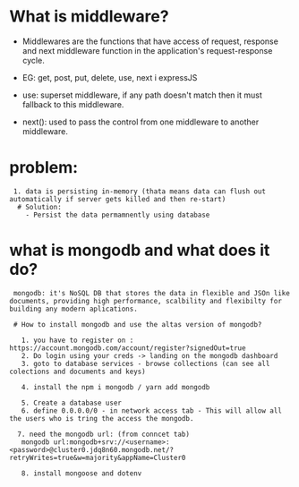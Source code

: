 # What is middleware?

  - Middlewares are the functions that have access of request, response and next middleware function in the application's request-response cycle.
  - EG: get, post, put, delete, use, next i expressJS
  - use: superset middleware, if any path doesn't match then it must fallback to this middleware.

   - next(): used to pass the  control from one middleware to another middleware.

   # problem: 
     1. data is persisting in-memory (thata means data can flush out automatically if server gets killed and then re-start)
      # Solution:
        - Persist the data permamnently using database

   # what is mongodb and what does it do?
     mongodb: it's NoSQL DB that stores the data in flexible and JSOn like documents, providing high performance, scalbility and flexibilty for building any modern aplications.

     # How to install mongodb and use the altas version of mongodb?

       1. you have to register on : https://account.mongodb.com/account/register?signedOut=true
       2. Do login using your creds -> landing on the mongodb dashboard
       3. goto to database services - browse collections (can see all colections and documents and keys)

       4. install the npm i mongodb / yarn add mongodb

       5. Create a database user
       6. define 0.0.0.0/0 - in network access tab - This will allow all the users who is tring the access the mongodb.

      7. need the mongodb url: (from conncet tab)
       mongodb url:mongodb+srv://<username>:<password>@cluster0.jdq8n60.mongodb.net/?retryWrites=true&w=majority&appName=Cluster0

       8. install mongoose and dotenv


